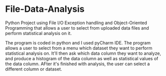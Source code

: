 # File-Data-Analysis
Python Project using File I/O Exception handling and Object-Oriented Programming that allows a user to select from uploaded data files and perform statistical analysis on it.

The program is coded in python and I used pyCharm IDE. The program allows a user to select from a menu which dataset they want to perform statistical analysis on. It'll then ask which data column they want to analyze, and produce a histogram of the data column as well as statistical values of the data column. AFter it's finished with analysis, the user can select a different column or dataset.

